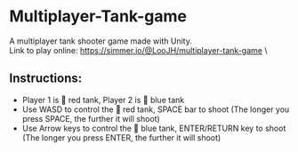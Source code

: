 # Multiplayer-Tank-game
A multiplayer tank shooter game made with Unity. \
Link to play online: https://simmer.io/@LooJH/multiplayer-tank-game \

## Instructions: 
- Player 1 is 🔴 red tank, Player 2 is 🔵 blue tank
- Use WASD to control the 🔴 red tank, SPACE bar to shoot (The longer you press SPACE, the further it will shoot) 
- Use Arrow keys to control the 🔵 blue tank, ENTER/RETURN key to shoot (The longer you press ENTER, the further it will shoot)
